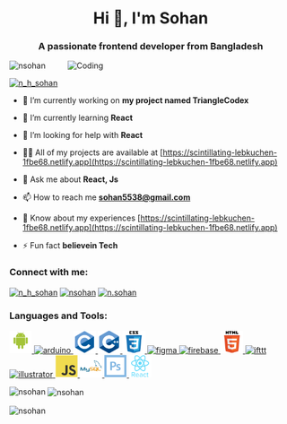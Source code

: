 <h1 align="center">Hi 👋, I'm Sohan</h1>

<h3 align="center">A passionate frontend developer from Bangladesh</h3>

<img align="right" alt="Coding" width="400" src="https://user-images.githubusercontent.com/69011963/137184767-79a13ec7-1bb3-4341-a6da-3a149c9c159a.gif">

<p align="left"> <img src="https://komarev.com/ghpvc/?username=nsohan&label=Profile%20views&color=0e75b6&style=flat" alt="nsohan" /> </p>


<p align="left"> <a href="https://twitter.com/n_h_sohan" target="blank"><img src="https://img.shields.io/twitter/follow/n_h_sohan?logo=twitter&style=for-the-badge" alt="n_h_sohan" /></a> </p>

- 🔭 I’m currently working on **my project named TriangleCodex**

- 🌱 I’m currently learning **React**

- 🤝 I’m looking for help with **React**

- 👨‍💻 All of my projects are available at [https://scintillating-lebkuchen-1fbe68.netlify.app](https://scintillating-lebkuchen-1fbe68.netlify.app)

- 💬 Ask me about **React, Js**

- 📫 How to reach me **sohan5538@gmail.com**

- 📄 Know about my experiences [https://scintillating-lebkuchen-1fbe68.netlify.app](https://scintillating-lebkuchen-1fbe68.netlify.app)

- ⚡ Fun fact **believein Tech**

<h3 align="left">Connect with me:</h3>
<p align="left">
<a href="https://twitter.com/n_h_sohan" target="blank"><img align="center" src="https://raw.githubusercontent.com/rahuldkjain/github-profile-readme-generator/master/src/images/icons/Social/twitter.svg" alt="n_h_sohan" height="30" width="40" /></a>
<a href="https://linkedin.com/in/nsohan" target="blank"><img align="center" src="https://raw.githubusercontent.com/rahuldkjain/github-profile-readme-generator/master/src/images/icons/Social/linked-in-alt.svg" alt="nsohan" height="30" width="40" /></a>
<a href="https://fb.com/n.sohan" target="blank"><img align="center" src="https://raw.githubusercontent.com/rahuldkjain/github-profile-readme-generator/master/src/images/icons/Social/facebook.svg" alt="n.sohan" height="30" width="40" /></a>
</p>

<h3 align="left">Languages and Tools:</h3>
<p align="left"> <a href="https://developer.android.com" target="_blank" rel="noreferrer"> <img src="https://raw.githubusercontent.com/devicons/devicon/master/icons/android/android-original-wordmark.svg" alt="android" width="40" height="40"/> </a> <a href="https://www.arduino.cc/" target="_blank" rel="noreferrer"> <img src="https://cdn.worldvectorlogo.com/logos/arduino-1.svg" alt="arduino" width="40" height="40"/> </a> <a href="https://www.cprogramming.com/" target="_blank" rel="noreferrer"> <img src="https://raw.githubusercontent.com/devicons/devicon/master/icons/c/c-original.svg" alt="c" width="40" height="40"/> </a> <a href="https://www.w3schools.com/cpp/" target="_blank" rel="noreferrer"> <img src="https://raw.githubusercontent.com/devicons/devicon/master/icons/cplusplus/cplusplus-original.svg" alt="cplusplus" width="40" height="40"/> </a> <a href="https://www.w3schools.com/css/" target="_blank" rel="noreferrer"> <img src="https://raw.githubusercontent.com/devicons/devicon/master/icons/css3/css3-original-wordmark.svg" alt="css3" width="40" height="40"/> </a> <a href="https://www.figma.com/" target="_blank" rel="noreferrer"> <img src="https://www.vectorlogo.zone/logos/figma/figma-icon.svg" alt="figma" width="40" height="40"/> </a> <a href="https://firebase.google.com/" target="_blank" rel="noreferrer"> <img src="https://www.vectorlogo.zone/logos/firebase/firebase-icon.svg" alt="firebase" width="40" height="40"/> </a> <a href="https://www.w3.org/html/" target="_blank" rel="noreferrer"> <img src="https://raw.githubusercontent.com/devicons/devicon/master/icons/html5/html5-original-wordmark.svg" alt="html5" width="40" height="40"/> </a> <a href="https://ifttt.com/" target="_blank" rel="noreferrer"> <img src="https://www.vectorlogo.zone/logos/ifttt/ifttt-ar21.svg" alt="ifttt" width="40" height="40"/> </a> <a href="https://www.adobe.com/in/products/illustrator.html" target="_blank" rel="noreferrer"> <img src="https://www.vectorlogo.zone/logos/adobe_illustrator/adobe_illustrator-icon.svg" alt="illustrator" width="40" height="40"/> </a> <a href="https://developer.mozilla.org/en-US/docs/Web/JavaScript" target="_blank" rel="noreferrer"> <img src="https://raw.githubusercontent.com/devicons/devicon/master/icons/javascript/javascript-original.svg" alt="javascript" width="40" height="40"/> </a> <a href="https://www.mysql.com/" target="_blank" rel="noreferrer"> <img src="https://raw.githubusercontent.com/devicons/devicon/master/icons/mysql/mysql-original-wordmark.svg" alt="mysql" width="40" height="40"/> </a> <a href="https://www.photoshop.com/en" target="_blank" rel="noreferrer"> <img src="https://raw.githubusercontent.com/devicons/devicon/master/icons/photoshop/photoshop-line.svg" alt="photoshop" width="40" height="40"/> </a> <a href="https://reactjs.org/" target="_blank" rel="noreferrer"> <img src="https://raw.githubusercontent.com/devicons/devicon/master/icons/react/react-original-wordmark.svg" alt="react" width="40" height="40"/> </a> </p>

<p><img align="left" src="https://github-readme-stats.vercel.app/api/top-langs?username=nsohan&show_icons=true&locale=en&layout=compact" alt="nsohan" /></p>

<p>&nbsp;<img align="center" src="https://github-readme-stats.vercel.app/api?username=nsohan&show_icons=true&locale=en" alt="nsohan" /></p>

<p><img align="center" src="https://github-readme-streak-stats.herokuapp.com/?user=nsohan&" alt="nsohan" /></p>
